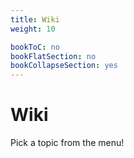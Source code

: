 ```yaml
---
title: Wiki
weight: 10

bookToC: no
bookFlatSection: no
bookCollapseSection: yes
---
```


# Wiki

Pick a topic from the menu!

